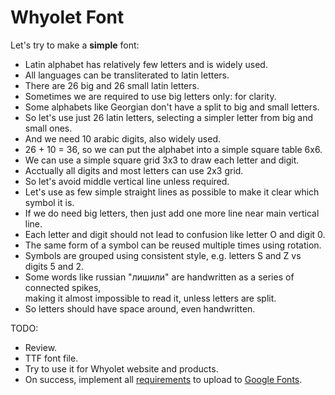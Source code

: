 # Whyolet Font

Let's try to make a **simple** font:

* Latin alphabet has relatively few letters and is widely used.
* All languages can be transliterated to latin letters.
* There are 26 big and 26 small latin letters.
* Sometimes we are required to use big letters only: for clarity.
* Some alphabets like Georgian don't have a split to big and small letters.
* So let's use just 26 latin letters, selecting a simpler letter from big and small ones.
* And we need 10 arabic digits, also widely used.
* 26 + 10 = 36, so we can put the alphabet into a simple square table 6x6.
* We can use a simple square grid 3x3 to draw each letter and digit.
* Acctually all digits and most letters can use 2x3 grid.
* So let's avoid middle vertical line unless required.
* Let's use as few simple straight lines as possible to make it clear which symbol it is.
* If we do need big letters, then just add one more line near main vertical line.
* Each letter and digit should not lead to confusion like letter O and digit 0.
* The same form of a symbol can be reused multiple times using rotation.
* Symbols are grouped using consistent style, e.g. letters S and Z vs digits 5 and 2.
* Some words like russian "лишили" are handwritten as a series of connected spikes,  
  making it almost impossible to read it, unless letters are split.
* So letters should have space around, even handwritten.

TODO:
* Review.
* TTF font file.
* Try to use it for Whyolet website and products.
* On success, implement all [requirements](https://googlefonts.github.io/gf-guide/) to upload to [Google Fonts](https://fonts.google.com/).
